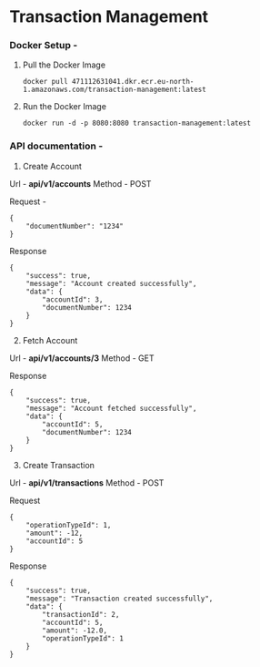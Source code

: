 # Transaction Management

### Docker Setup -

1. Pull the Docker Image
   <!--DOCS_START-->
       docker pull 471112631041.dkr.ecr.eu-north-1.amazonaws.com/transaction-management:latest

   <!--DOCS_END-->

2. Run the Docker Image

   <!--DOCS_START-->
       docker run -d -p 8080:8080 transaction-management:latest

   <!--DOCS_END-->


### API documentation - 

1. Create Account

Url - **api/v1/accounts**
Method - POST


Request - 
<!--DOCS_START-->
    {
        "documentNumber": "1234"
    }
<!--DOCS_END-->

Response
<!--DOCS_START-->
    {
        "success": true,
        "message": "Account created successfully",
        "data": {
            "accountId": 3,
            "documentNumber": 1234
        }
    }
<!--DOCS_END-->

2. Fetch Account 

Url - **api/v1/accounts/3**
Method - GET

Response
<!--DOCS_START-->
    {
        "success": true,
        "message": "Account fetched successfully",
        "data": {
            "accountId": 5,
            "documentNumber": 1234
        }
    }
<!--DOCS_END-->

3. Create Transaction


Url - **api/v1/transactions**
Method - POST

Request
<!--DOCS_START-->
    {
        "operationTypeId": 1,
        "amount": -12,
        "accountId": 5
    }
<!--DOCS_END-->

Response
<!--DOCS_START-->
    {
        "success": true,
        "message": "Transaction created successfully",
        "data": {
            "transactionId": 2,
            "accountId": 5,
            "amount": -12.0,
            "operationTypeId": 1
        }
    }
<!--DOCS_END-->


